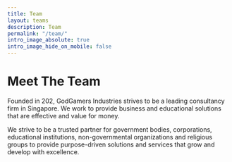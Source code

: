 ```yaml
---
title: Team
layout: teams
description: Team
permalink: "/team/"
intro_image_absolute: true
intro_image_hide_on_mobile: false
---
```


# Meet The Team 

Founded in 202, GodGamers Industries strives to be a leading consultancy firm in Singapore. We work to provide business and educational solutions that are effective and value for money. 

We strive to be a trusted partner for government bodies, corporations, educational institutions, non-governmental organizations and religious groups to provide purpose-driven solutions and services that grow and develop with excellence.
